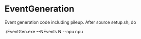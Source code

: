 # EventGeneration

Event generation code including pileup.  After source setup.sh, do

./EventGen.exe --NEvents N --npu npu